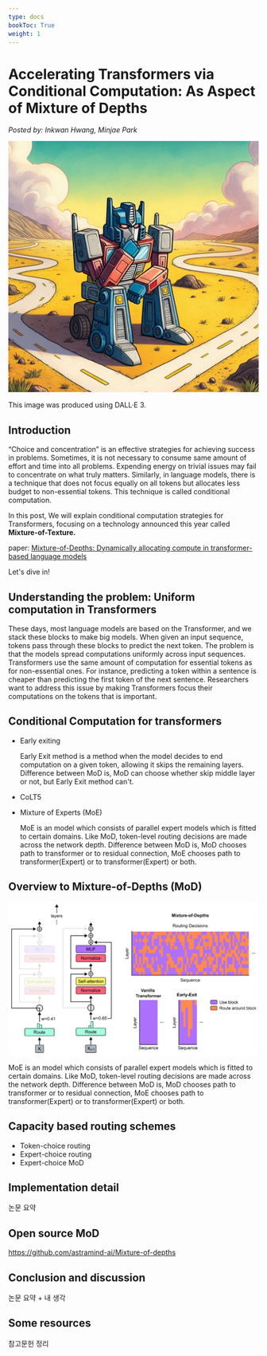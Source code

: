 ```yaml
---
type: docs
bookToc: True
weight: 1
---
```

# **Accelerating Transformers via Conditional Computation: As Aspect of Mixture of Depths**
*Posted by: Inkwan Hwang, Minjae Park*

<p align="center">
    <img src=./Pondering_Transformer.jpg> 
</p>
This image was produced using DALL·E 3.

## **Introduction**
“Choice and concentration” is an effective strategies for achieving success in problems. Sometimes, it is not necessary to consume same amount of effort and time into all problems. Expending energy on trivial issues may fail to concentrate on what truly matters. Similarly, in language models, there is a technique that does not focus equally on all tokens but allocates less budget to non-essential tokens. This technique is called conditional computation.

In this post, We will explain conditional computation strategies for Transformers, focusing on a technology announced this year called **Mixture-of-Texture.**


paper:  [<U>Mixture-of-Depths: Dynamically allocating compute in transformer-based language models</U>](https://arxiv.org/abs/2404.02258)


Let's dive in!

## **Understanding the problem: Uniform computation in Transformers**

These days, most language models are based on the Transformer, and we stack these blocks to make big models. When given an input sequence, tokens pass through these blocks to predict the next token. The problem is that the models spread computations uniformly across input sequences. Transformers use the same amount of computation for essential tokens as for non-essential ones. For instance, predicting a token within a sentence is cheaper than predicting the first token of the next sentence. Researchers want to address this issue by making Transformers focus their computations on the tokens that is important.

## **Conditional Computation for transformers**
- Early exiting
  
  Early Exit method is a method when the model decides to end computation on a given token, allowing it skips the remaining layers. Difference between MoD is, MoD can choose whether skip middle layer or not, but Early Exit method can't.
- CoLT5

- Mixture of Experts (MoE)

  MoE is an model which consists of parallel expert models which is fitted to certain domains. Like MoD, token-level routing decisions are made across the network depth. Difference between MoD is, MoD chooses path to transformer or to residual connection, MoE chooses path to transformer(Expert) or to transformer(Expert) or both.
  
## **Overview to Mixture-of-Depths (MoD)**

<p align="center">
    <img src=./Mixture-of-Depths.png> 
</p>

MoE is an model which consists of parallel expert models which is fitted to certain domains.
Like MoD, token-level routing decisions are made across the network depth.
Difference between MoD is, MoD chooses path to transformer or to residual connection, MoE chooses path to transformer(Expert) or to transformer(Expert) or both.

## **Capacity based routing schemes**
- Token-choice routing
- Expert-choice routing
- Expert-choice MoD

## **Implementation detail**

논문 요약

## **Open source MoD**

https://github.com/astramind-ai/Mixture-of-depths

## **Conclusion and discussion**

논문 요약 + 내 생각

## **Some resources**

참고문헌 정리

